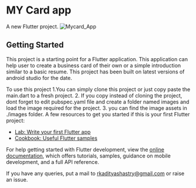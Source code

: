 # MY Card app


A new Flutter project.
![Mycard_App](https://github.com/rkadithya/My-Card-App---A-flutter-project/assets/57483145/6b75bce6-ca2c-4e38-b64a-54fae7539d58)

## Getting Started

This project is a starting point for a Flutter application.
This application can help user to create a business card of their own or a simple introduction similar to a basic resume.
This project has been built on latest versions of android studio for the date.

To use this project
1.You can simply clone this project or just copy paste the main.dart to a fresh project.
2. If you copy instead of cloning the project, dont forget to edit pubspec.yaml file and create a folder named images and load the image required for the project.
3. you can find the image assets in ./images folder.
A few resources to get you started if this is your first Flutter project:

- [Lab: Write your first Flutter app](https://docs.flutter.dev/get-started/codelab)
- [Cookbook: Useful Flutter samples](https://docs.flutter.dev/cookbook)

For help getting started with Flutter development, view the
[online documentation](https://docs.flutter.dev/), which offers tutorials,
samples, guidance on mobile development, and a full API reference.

If you have any queries, put a mail to rkadityashastry@gmail.com or raise an issue.
